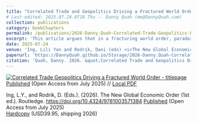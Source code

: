 ```yaml
---
title: "Correlated Trade and Geopolitics Driving a Fractured World Order"
# Last-edited: 2025.07.24.0718.Thu -- Danny Quah (me@DannyQuah.com)
collection: publications
category: bookChapters
permalink: /publications/2026-Danny.Quah-Correlated-Trade-Geopolitics-Fractured-Order-GNEO-Routledge/
excerpt: 'This article argues that in a fracturing world order, paradoxically, geopolitics and trade align.  It is, thus, a fallacy that geopolitics and economics provide a balance through working in opposition in a fragmenting global economy.'
date: 2025-07-24
venue: 'Ing, Lili Yan and Rodrik, Dani (eds) <i>The New Global Economic Order</i>, Routledge'
paperurl: 'https://DannyQuah.github.io/Storage/2026-Danny.Quah-Correlated-Trade-Geopolitics-Fractured-Order-GNEO-Routledge.pdf'
citation: 'Quah, Danny. 2026. &quot;Correlated Trade and Geopolitics Driving a Fractured World Order.&quot; Ch. 5, pp. 54-66, in Ing, Lili Yan and Rodrik, Dani (eds.) <i>The New Global Economic Order</i>, Routledge.'
---
```

[<img src="https://DannyQuah.github.io/Storage/2026-Danny.Quah-Correlated-Trade-Geopolitics-Fractured-Order-GNEO-Routledge-titlepage.png" alt = "Correlated Trade Geopolitics Driving a Fractured World Order - titlepage"/>](https://DannyQuah.github.io/Storage/2026-Danny.Quah-Correlated-Trade-Geopolitics-Fractured-Order-GNEO-Routledge.pdf)
[Published](https://www.taylorfrancis.com/chapters/oa-edit/10.4324/9781003571384-5/correlated-trade-geopolitics-driving-fractured-world-order-danny-quah) (Open Access from July 2025)  //  [Local PDF](https://DannyQuah.github.io/Storage/2026-Danny.Quah-Correlated-Trade-Geopolitics-Fractured-Order-GNEO-Routledge.pdf)

Ing, L.Y., and Rodrik, D. (Eds.). (2026). The New Global Economic Order (1st ed.). Routledge. https://doi.org/10.4324/9781003571384
[Published](https://www.taylorfrancis.com/books/oa-edit/10.4324/9781003571384/new-global-economic-order-lili-yan-ing-dani-rodrik) (Open Access from July 2025)  
[Hardcopy](https://www.routledge.com/The-New-Global-Economic-Order/Ing-Rodrik/p/book/9781032945538) (USD39.95, shipping 2026)  



